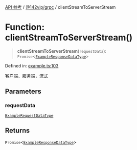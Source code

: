 [API 参考](../../../index.md) / [@142vip/grpc](../index.md) / clientStreamToServerStream

# Function: clientStreamToServerStream()

> **clientStreamToServerStream**(`requestData`): `Promise`\<[`ExampleResponseDataType`](../interfaces/ExampleResponseDataType.md)\>

Defined in: [example.ts:103](https://github.com/142vip/core-x/blob/15d5bc9ef4bece78c0e60bdf074a2d245f625100/packages/grpc/src/example.ts#L103)

客户端、服务端，流式

## Parameters

### requestData

[`ExampleRequestDataType`](../interfaces/ExampleRequestDataType.md)

## Returns

`Promise`\<[`ExampleResponseDataType`](../interfaces/ExampleResponseDataType.md)\>
